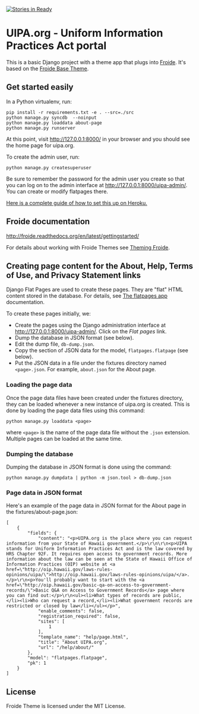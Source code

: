 [![Stories in Ready](https://badge.waffle.io/codeforhawaii/uipa_org.png?label=ready&title=Ready)](https://waffle.io/codeforhawaii/uipa_org)

# UIPA.org - Uniform Information Practices Act portal

This is a basic Django project with a theme app that plugs into
[Froide](https://github.com/stefanw/froide). It's based on the [Froide Base
Theme](https://github.com/okfde/froide-theme).

## Get started easily


In a Python virtualenv, run:

    pip install -r requirements.txt -e . --src=./src
    python manage.py syncdb  --noinput
    python manage.py loaddata about-page
    python manage.py runserver

At this point, visit http://127.0.0.1:8000/ in your browser and you should see the home page for uipa.org.

To create the admin user, run:

    python manage.py createsuperuser

Be sure to remember the password for the admin user you create so that you can
log on to the admin interface at http://127.0.0.1:8000/uipa-admin/. You can
create or modify flatpages there.

[Here is a complete guide of how to set this up on
Heroku.](http://froide.readthedocs.org/en/latest/herokudeployment/)


## Froide documentation

http://froide.readthedocs.org/en/latest/gettingstarted/

For details about working with Froide Themes see [Theming
Froide](http://froide.readthedocs.org/en/latest/theming/).


## Creating page content for the About, Help, Terms of Use, and Privacy Statement links

Django Flat Pages are used to create these pages. They are "flat" HTML content
stored in the database. For details, see [The flatpages
app](https://docs.djangoproject.com/es/1.9/ref/contrib/flatpages/)
documentation.

To create these pages initially, we:

* Create the pages using the Django administration interface at
  http://127.0.0.1:8000/uipa-admin/. Click on the *Flat pages* link.
* Dump the database in JSON format (see below).
* Edit the dump file, `db-dump.json`.
* Copy the section of JSON data for the model, `flatpages.flatpage` (see
  below).
* Put the JSON data in a file under the fixtures directory named
  `<page>.json`. For example, `about.json` for the About page.


### Loading the page data

Once the page data files have been created under the fixtures directory, they
can be loaded whenever a new instance of uipa.org is created. This is done by
loading the page data files using this command:

```
python manage.py loaddata <page>
```
where `<page>` is the name of the page data file without the `.json`
extension. Multiple pages can be loaded at the same time.


### Dumping the database

Dumping the database in JSON format is done using the command:

```
python manage.py dumpdata | python -m json.tool > db-dump.json
```


### Page data in JSON format

Here's an example of the page data in JSON format for the About page in the
fixtures/about-page.json:

```
[
    {
        "fields": {
            "content": "<p>UIPA.org is the place where you can request information from your State of Hawaii government.</p>\r\n\r\n<p>UIPA stands for Uniform Information Practices Act and is the law covered by HRS Chapter 92F. It requires open access to government records. More information about the law can be seen at the State of Hawaii Office of Information Practices (OIP) website at <a href=\"http://oip.hawaii.gov/laws-rules-opinions/uipa/\">http://oip.hawaii.gov/laws-rules-opinions/uipa/</a>.</p>\r\n<p>You'll probably want to start with the <a href=\"http://oip.hawaii.gov/basic-qa-on-access-to-government-records/\">Basic Q&A on Access to Government Records</a> page where you can find out:</p>\r\n<ul><li>What types of records are public,</li><li>Who can request a record,</li><li>What government records are restricted or closed by law</li></ul></p>",
            "enable_comments": false,
            "registration_required": false,
            "sites": [
                1
            ],
            "template_name": "help/page.html",
            "title": "About UIPA.org",
            "url": "/help/about/"
        },
        "model": "flatpages.flatpage",
        "pk": 1
    }
]
```


## License

Froide Theme is licensed under the MIT License.
